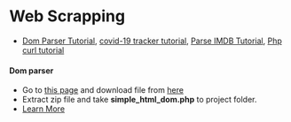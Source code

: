  # Web Scrapping
 
 - [Dom Parser Tutorial](https://www.youtube.com/watch?v=Weh_h5OTFwo), [covid-19 tracker tutorial](https://www.youtube.com/watch?v=wW_g3VMTtV8&t=1s), [Parse IMDB Tutorial](https://www.youtube.com/watch?v=Ygb783jZGc0), [Php curl tutorial](https://www.youtube.com/watch?v=VEqlj124Fjo) 
 
 #### Dom parser

 - Go to [this page](https://simplehtmldom.sourceforge.io/) and download  file from [here](https://sourceforge.net/projects/simplehtmldom/files/)
 - Extract zip file and take **simple_html_dom.php** to project folder.
 - [Learn More](https://simplehtmldom.sourceforge.io/manual.htm)